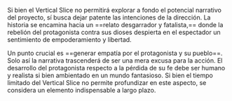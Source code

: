 
Si bien el Vertical Slice no permitirá explorar a fondo el potencial narrativo del proyecto, sí busca dejar patente las intenciones de la dirección. La historia se encamina hacia un ==relato desgarrador y fatalista,== donde la rebelión del protagonista contra sus dioses despierta en el espectador un sentimiento de empoderamiento y libertad.

Un punto crucial es ==generar empatía por el protagonista y su pueblo==. Solo así la narrativa trascenderá de ser una mera excusa para la acción. El desarrollo del protagonista respecto a la pérdida de su fe debe ser humano y realista si bien ambientado en un mundo fantasioso. Si bien el tiempo limitado del Vertical Slice no permite profundizar en este aspecto, se considera un elemento indispensable a largo plazo.
